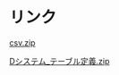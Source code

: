 
# リンク

[csv.zip](https://drive.google.com/file/d/1PUdEPi6b4r7BP7LBIZ0ysy9oQDKsm2jn/view?usp=sharing)

[Dシステム_テーブル定義.zip](https://drive.google.com/file/d/1Tr9jCLwCEV_m5b08Gkh9xfrpfpMbbSKt/view?usp=sharing)